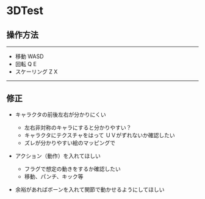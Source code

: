 # 3DTest

## 操作方法  
***
* 移動	WASD
* 回転	Q E
* スケーリング	Z X

***
## 修正

* キャラクタの前後左右が分かりにくい
  * 左右非対称のキャラにすると分かりやすい？   
  * キャラクタにテクスチャをはって ＵＶがずれないか確認したい
  * ズレが分かりやすい絵のマッピングで	
		
* アクション（動作）を入れてほしい
  * フラグで想定の動きをするか確認したい
  * 移動、パンチ、キック等	
		
* 余裕があればボーンを入れて関節で動かせるようにしてほしい	
